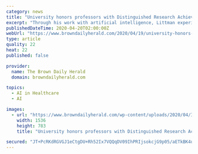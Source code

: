 ```yaml
---
category: news
title: "University honors professors with Distinguished Research Achievement Awards"
excerpt: "Through his work with artificial intelligence, Littman experiences the process of making another entity ... The COVID-19 pandemic has limited participants’ ability to come to his lab for his research, but therapy interventions for other studies are still delivered by video conference. Monti looks forward to continuing his work on the ..."
publishedDateTime: 2020-04-20T02:00:00Z
webUrl: "https://www.browndailyherald.com/2020/04/19/university-honors-professors-distinguished-research-achievement-awards/"
type: article
quality: 22
heat: 22
published: false

provider:
  name: The Brown Daily Herald
  domain: browndailyherald.com

topics:
  - AI in Healthcare
  - AI

images:
  - url: "https://www.browndailyherald.com/wp-content/uploads/2020/04/Ibrahim_Alzheimers-CO-Brown-University-COLOR-1536x783-1.jpg"
    width: 1536
    height: 783
    title: "University honors professors with Distinguished Research Achievement Awards"

secured: "JT+PcRKdRGVGJ1eCtgDU+Rh52Ix7VQQqDV09IhPRIjsokcjG9p05/aETkBK4uEHwlnAin0xCFTC2T3Jug5QGMc+druTDc5r/brqnziHmpacnR6eSRGa/JZABRi4N06E33bLEEQH1yPiQ6ylzPK6Z4r3giHTSlZh5Lcg8RB30C4Uk8eMk9DLNo+DGAPfzbimFgAJfHHkL4EebdClYP4BOTx39ywWVvwy984oWKE9uM3YopOId9Vp+5xIrUp44b0I7PLv65E2vyJPq1/zUjBM65CIdWMLvD5GulGf2p/XietSCH6U/lXreXNAVieb/KEOaGUrmFycdsWqRPHOYB7Bk1UwWJDOov/GPWeuXNruRPBgwKEb9bdGJX06DuWY5T6M3JmzRqMSw+8RS5UvCYvAjjPR6MXeeQqXH2h6NiKYjZ68CM5FZIkAQglAz8gkMV0rMHG0GX1oJ/IM/wHmczSTsy6ZTqyR+6fo0Jg8jPPJ2BrI=;J1VxgcFTqhk1euuFINru2w=="
---
```


